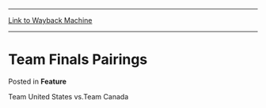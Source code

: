 
---
[Link to Wayback Machine](https://web.archive.org/web/20211201013809/https://magic.wizards.com/en/articles/archive/feature/team-finals-pairings-2000-01-01)

[_metadata_:wayback_url]:- "https://magic.wizards.com/en/articles/archive/feature/team-finals-pairings-2000-01-01"
[_metadata_:wayback_raw_url]:- "https://web.archive.org/web/20211201013809id_/https://magic.wizards.com/en/articles/archive/feature/team-finals-pairings-2000-01-01"
[_metadata_:wayback_capture_timestamp]:- "2021-12-01 01:38:09+00:00"
[_metadata_:description]:- "Team United States vs.Team Canada"
[_metadata_:generator]:- "Drupal 7 (http://drupal.org)"
---


Team Finals Pairings
====================



 Posted in **Feature**












Team United States vs.Team Canada








